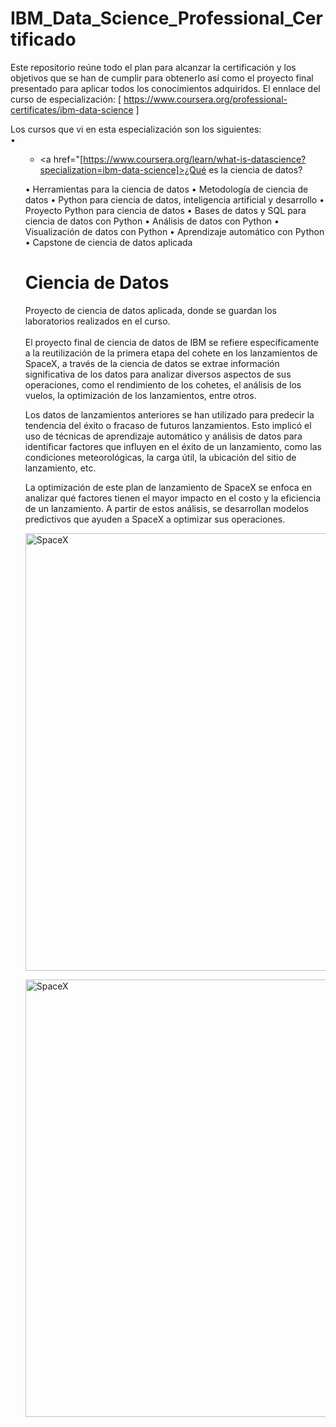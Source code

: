 # IBM_Data_Science_Professional_Certificado
Este repositorio reúne todo el plan para alcanzar la certificación y los objetivos que se han de cumplir para obtenerlo así como el proyecto final presentado para aplicar todos los conocimientos adquiridos.
El ennlace del curso de especialización: [ https://www.coursera.org/professional-certificates/ibm-data-science ]

Los cursos que vi en esta especialización son los siguientes:<br>
•	  <ul class="actions">
										<ul><li><a href="[https://www.coursera.org/learn/what-is-datascience?specialization=ibm-data-science]>¿Qué es la ciencia de datos?</a></li>
									  </ul>

           
•	  Herramientas para la ciencia de datos 
•	  Metodología de ciencia de datos 
•	  Python para ciencia de datos, inteligencia artificial y desarrollo 
•	  Proyecto Python para ciencia de datos 
•	  Bases de datos y SQL para ciencia de datos con Python 
•	  Análisis de datos con Python 
•	  Visualización de datos con Python 
•	  Aprendizaje automático con Python 
•	  Capstone de ciencia de datos aplicada 


# Ciencia de Datos
Proyecto de ciencia de datos aplicada, donde se guardan los laboratorios realizados en el curso.<br><br>
El proyecto final de ciencia de datos de IBM  se refiere específicamente a la reutilización de la primera etapa del cohete en los lanzamientos de SpaceX, a través de la ciencia de datos se extrae información significativa de los datos para analizar diversos aspectos de sus operaciones, como el rendimiento de los cohetes, el análisis de los vuelos, la optimización de los lanzamientos, entre otros.

Los datos de lanzamientos anteriores se han utilizado para predecir la tendencia del éxito o fracaso de futuros lanzamientos. Esto implicó el uso de técnicas de aprendizaje automático y análisis de datos para identificar factores que influyen en el éxito de un lanzamiento, como las condiciones meteorológicas, la carga útil, la ubicación del sitio de lanzamiento, etc.

La optimización de este  plan de lanzamiento de SpaceX se enfoca en analizar qué factores tienen el mayor impacto en el costo y la eficiencia de un lanzamiento. A partir de estos análisis, se desarrollan modelos predictivos que ayuden a SpaceX a optimizar sus operaciones.

<span><img src="https://github.com/elviacortez/ciencia-de-datos/blob/main/spacex-MEW1f-yu2KI-unsplash.jpg" height="700px" width="960px" alt="SpaceX"></span>


<span><img src="https://camo.githubusercontent.com/9141210ace06c3858dcd22dbb06deefbe8a5f65c973b2248b91a04f8e1081bf9/68747470733a2f2f63662d636f75727365732d646174612e73332e75732e636c6f75642d6f626a6563742d73746f726167652e617070646f6d61696e2e636c6f75642f49424d446576656c6f706572536b696c6c734e6574776f726b2d445330373031454e2d536b696c6c734e6574776f726b2f6170692f496d616765732f6c616e64696e675f312e676966" height="700px" width="960px" alt="SpaceX"></span>
